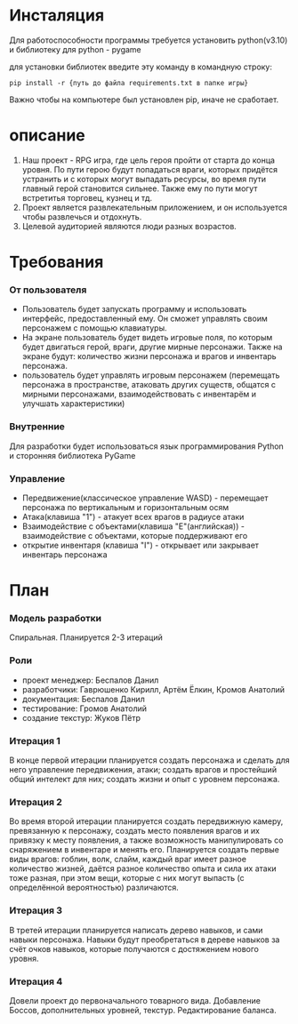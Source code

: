 # Инсталяция
Для работоспособности программы требуется установить 
python(v3.10) и библиотеку для python - pygame

для установки библиотек введите эту команду в командную строку:

```shell
pip install -r {путь до файла requirements.txt в папке игры}
```
Важно чтобы на компьютере был установлен pip, иначе не сработает.

# описание

1. Наш проект - RPG игра, где цель героя пройти от старта
до конца уровня. По пути герою будут попадаться враги,
которых придётся устранить и с которых могут выпадать 
ресурсы, во время пути главный герой становится сильнее. 
Также ему по пути могут встретитья торговец, кузнец и тд.
2. Проект является развлекательным приложением, и 
он используется чтобы развлечься и отдохнуть.
3. Целевой аудиторией являются люди разных возрастов.

# Требования

### От пользователя
- Пользователь будет запускать программу и использовать
интерфейс, предоставленный ему. Он сможет управлять своим
персонажем с помощью клавиатуры.
- На экране пользователь будет видеть игровые поля, 
по которым будет двигаться герой, враги, другие мирные 
персонажи. Также на экране будут:
количество жизни персонажа и врагов и инвентарь персонажа.
- пользователь будет управлять игровым персонажем 
(перемещать персонажа в пространстве, атаковать других 
существ, общатся с мирными персонажами, взаимодействовать
с инвентарём и улучшать характеристики)

### Внутренние
Для разработки будет использоваться язык программирования 
Python и сторонняя библиотека PyGame

### Управление
- Передвижение(классическое управление WASD) - перемещает персонажа по вертикальным и горизонтальным осям
- Атака(клавиша "1") - атакует всех врагов в радиусе атаки
- Взаимодействие с объектами(клавиша "E"(английская)) - взаимодействие с объектами, которые поддерживают его
- открытие инвентаря (клавиша "I") - открывает или закрывает инвентарь персонажа

# План

### Модель разработки
Спиральная. 
Планируется 2-3 итераций

### Роли
- проект менеджер: Беспалов Данил
- разработчики: Гаврюшенко Кирилл, Артём Ёлкин, Кромов Анатолий 
- документация: Беспалов Данил
- тестирование: Громов Анатолий
- создание текстур: Жуков Пётр

### Итерация 1
В конце первой итерации планируется создать персонажа 
и сделать для него управление передвижения, атаки;
создать врагов и простейший общий интелект для них; 
создать жизни и опыт с уровнем персонажа.

### Итерация 2
Во время второй итерации планируется создать передвижную
камеру, превязанную к персонажу, создать место появления 
врагов и их привязку к месту появления, а также возможность 
манипулировать со снаряжением в инвентаре и менять его. 
Планируется создать первые виды врагов: гоблин, волк, слайм,
каждый враг имеет разное количество жизней, даётся разное
количество опыта и сила их атаки тоже разная, при этом вещи,
которые с них могут выпасть (с определённой вероятностью) 
различаются. 

### Итерация 3
В третей итерации планируется написать дерево навыков, и сами
навыки персонажа. Навыки будут преобретаться в дереве навыков
за счёт очков навыков, которые получаются с достяжением нового
уровня.

### Итерация 4
Довели проект до первоначального товарного вида. Добавление Боссов,
дополнительных уровней, текстур. Редактирование баланса.
